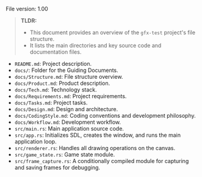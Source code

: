 File version: 1.00

> **TLDR:**
> *   This document provides an overview of the `gfx-test` project's file structure.
> *   It lists the main directories and key source code and documentation files.

- `README.md`: Project description.
- `docs/`: Folder for the Guiding Documents.
- `docs/Structure.md`: File structure overview.
- `docs/Product.md`: Product description.
- `docs/Tech.md`: Technology stack.
- `docs/Requirements.md`: Project requirements.
- `docs/Tasks.md`: Project tasks.
- `docs/Design.md`: Design and architecture.
- `docs/CodingStyle.md`: Coding conventions and development philosophy.
- `docs/Workflow.md`: Development workflow.
- `src/main.rs`: Main application source code.
- `src/app.rs`: Initializes SDL, creates the window, and runs the main application loop.
- `src/renderer.rs`: Handles all drawing operations on the canvas.
- `src/game_state.rs`: Game state module.
- `src/frame_capture.rs`: A conditionally compiled module for capturing and saving frames for debugging.